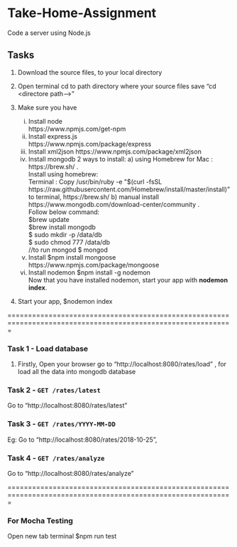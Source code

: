 # Take-Home-Assignment
Code a server using Node.js

## Tasks 
1. Download the source files, to your local directory
2. Open terminal cd to path directory where your source files save “cd <directore path—>”
3. Make sure you have 
   
    <ol type="i">
      <li>Install node <br/>
          https://www.npmjs.com/get-npm
      </li>
      <li>Install express.js<br/>
          https://www.npmjs.com/package/express
      </li>
      <li>Install xml2json
          https://www.npmjs.com/package/xml2json
      </li>
      <li>Install mongodb
           2 ways to install:
           a) using Homebrew for Mac : https://brew.sh/ . <br/>
              Install using homebrew:<br/>
              Terminal : Copy /usr/bin/ruby -e "$(curl -fsSL https://raw.githubusercontent.com/Homebrew/install/master/install)” to terminal, https://brew.sh/
           b) manual install https://www.mongodb.com/download-center/community .  
            <br/>
             Follow below command:<br/>
            $brew update<br/>
            $brew install mongodb<br/>
            $ sudo mkdir -p /data/db<br/>
            $ sudo chmod 777 /data/db<br/>
            //to run mongod
            $ mongod      
      </li>
      <li>Install  $npm install mongoose<br/>
        https://www.npmjs.com/package/mongoose
      </li>
      <li>Install nodemon
          $npm install -g nodemon <br/>
          Now that you have installed nodemon, start your app with <b>nodemon index</b>. 
      </li>
    </ol>
4. Start your app, $nodemon index


=============================================================================================================


### Task 1 - Load database
1. Firstly, Open your browser go to “http://localhost:8080/rates/load” , for load all the data into mongodb database
  
### Task 2 - `GET /rates/latest`
Go to “http://localhost:8080/rates/latest”

### Task 3 - `GET /rates/YYYY-MM-DD`
Eg: Go to “http://localhost:8080/rates/2018-10-25”,

### Task 4 - `GET /rates/analyze`
Go to “http://localhost:8080/rates/analyze”

=============================================================================================================

### For Mocha Testing
Open new tab terminal $npm run test


